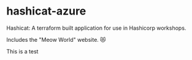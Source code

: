 # hashicat-azure
Hashicat: A terraform built application for use in Hashicorp workshops.

Includes the "Meow World" website. 😻

This is a test